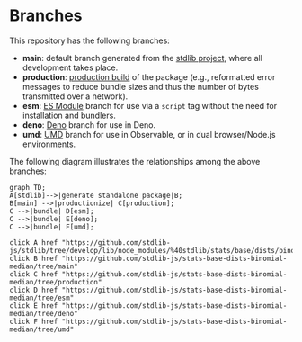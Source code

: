 <!--

@license Apache-2.0

Copyright (c) 2022 The Stdlib Authors.

Licensed under the Apache License, Version 2.0 (the "License");
you may not use this file except in compliance with the License.
You may obtain a copy of the License at

    http://www.apache.org/licenses/LICENSE-2.0

Unless required by applicable law or agreed to in writing, software
distributed under the License is distributed on an "AS IS" BASIS,
WITHOUT WARRANTIES OR CONDITIONS OF ANY KIND, either express or implied.
See the License for the specific language governing permissions and
limitations under the License.

-->

# Branches

This repository has the following branches:

-   **main**: default branch generated from the [stdlib project][stdlib-url], where all development takes place.
-   **production**: [production build][production-url] of the package (e.g., reformatted error messages to reduce bundle sizes and thus the number of bytes transmitted over a network).
-   **esm**: [ES Module][esm-url] branch for use via a `script` tag without the need for installation and bundlers.
-   **deno**: [Deno][deno-url] branch for use in Deno.
-   **umd**: [UMD][umd-url] branch for use in Observable, or in dual browser/Node.js environments.

The following diagram illustrates the relationships among the above branches:

```mermaid
graph TD;
A[stdlib]-->|generate standalone package|B;
B[main] -->|productionize| C[production];
C -->|bundle| D[esm];
C -->|bundle| E[deno];
C -->|bundle| F[umd];

click A href "https://github.com/stdlib-js/stdlib/tree/develop/lib/node_modules/%40stdlib/stats/base/dists/binomial/median"
click B href "https://github.com/stdlib-js/stats-base-dists-binomial-median/tree/main"
click C href "https://github.com/stdlib-js/stats-base-dists-binomial-median/tree/production"
click D href "https://github.com/stdlib-js/stats-base-dists-binomial-median/tree/esm"
click E href "https://github.com/stdlib-js/stats-base-dists-binomial-median/tree/deno"
click F href "https://github.com/stdlib-js/stats-base-dists-binomial-median/tree/umd"
```

[stdlib-url]: https://github.com/stdlib-js/stdlib/tree/develop/lib/node_modules/%40stdlib/stats/base/dists/binomial/median
[production-url]: https://github.com/stdlib-js/stats-base-dists-binomial-median/tree/production
[deno-url]: https://github.com/stdlib-js/stats-base-dists-binomial-median/tree/deno
[umd-url]: https://github.com/stdlib-js/stats-base-dists-binomial-median/tree/umd
[esm-url]: https://github.com/stdlib-js/stats-base-dists-binomial-median/tree/esm